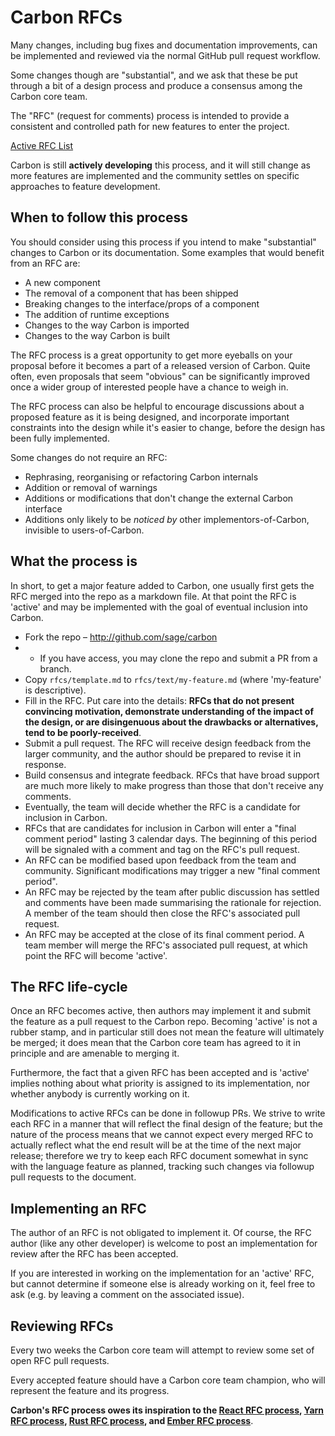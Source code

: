 # Carbon RFCs

Many changes, including bug fixes and documentation improvements, can be
implemented and reviewed via the normal GitHub pull request workflow.

Some changes though are "substantial", and we ask that these be put
through a bit of a design process and produce a consensus among the Carbon
core team.

The "RFC" (request for comments) process is intended to provide a
consistent and controlled path for new features to enter the project.

[Active RFC List](https://github.com/Sage/carbon/pulls?q=is%3Apr+is%3Aopen+label%3A%22RFC%22)

Carbon is still **actively developing** this process, and it will still change as
more features are implemented and the community settles on specific approaches
to feature development.

## When to follow this process

You should consider using this process if you intend to make "substantial"
changes to Carbon or its documentation. Some examples that would benefit
from an RFC are:

   - A new component
   - The removal of a component that has been shipped
   - Breaking changes to the interface/props of a component
   - The addition of runtime exceptions
   - Changes to the way Carbon is imported
   - Changes to the way Carbon is built

The RFC process is a great opportunity to get more eyeballs on your proposal
before it becomes a part of a released version of Carbon. Quite often, even
proposals that seem "obvious" can be significantly improved once a wider
group of interested people have a chance to weigh in.

The RFC process can also be helpful to encourage discussions about a proposed
feature as it is being designed, and incorporate important constraints into
the design while it's easier to change, before the design has been fully
implemented.

Some changes do not require an RFC:

  - Rephrasing, reorganising or refactoring Carbon internals
  - Addition or removal of warnings
  - Additions or modifications that don't change the external Carbon interface
  - Additions only likely to be _noticed by_ other implementors-of-Carbon,
  invisible to users-of-Carbon.

## What the process is

In short, to get a major feature added to Carbon, one usually first gets
the RFC merged into the repo as a markdown file. At that point the RFC
is 'active' and may be implemented with the goal of eventual inclusion
into Carbon.

* Fork the repo – http://github.com/sage/carbon
* * If you have access, you may clone the repo and submit a PR from a branch.
* Copy `rfcs/template.md` to `rfcs/text/my-feature.md` (where 'my-feature' is descriptive).
* Fill in the RFC. Put care into the details: **RFCs that do not
present convincing motivation, demonstrate understanding of the
impact of the design, or are disingenuous about the drawbacks or
alternatives, tend to be poorly-received**.
* Submit a pull request. The RFC will receive design
feedback from the larger community, and the author should be prepared
to revise it in response.
* Build consensus and integrate feedback. RFCs that have broad support
are much more likely to make progress than those that don't receive any
comments.
* Eventually, the team will decide whether the RFC is a candidate
for inclusion in Carbon.
* RFCs that are candidates for inclusion in Carbon will enter a "final comment
period" lasting 3 calendar days. The beginning of this period will be signaled with a
comment and tag on the RFC's pull request.
* An RFC can be modified based upon feedback from the team and community.
Significant modifications may trigger a new "final comment period".
* An RFC may be rejected by the team after public discussion has settled
and comments have been made summarising the rationale for rejection. A member of
the team should then close the RFC's associated pull request.
* An RFC may be accepted at the close of its final comment period. A team
member will merge the RFC's associated pull request, at which point the RFC will
become 'active'.

## The RFC life-cycle

Once an RFC becomes active, then authors may implement it and submit the
feature as a pull request to the Carbon repo. Becoming 'active' is not a rubber
stamp, and in particular still does not mean the feature will ultimately
be merged; it does mean that the Carbon core team has agreed to it in principle
and are amenable to merging it.

Furthermore, the fact that a given RFC has been accepted and is
'active' implies nothing about what priority is assigned to its
implementation, nor whether anybody is currently working on it.

Modifications to active RFCs can be done in followup PRs. We strive
to write each RFC in a manner that will reflect the final design of
the feature; but the nature of the process means that we cannot expect
every merged RFC to actually reflect what the end result will be at
the time of the next major release; therefore we try to keep each RFC
document somewhat in sync with the language feature as planned,
tracking such changes via followup pull requests to the document.

## Implementing an RFC

The author of an RFC is not obligated to implement it. Of course, the
RFC author (like any other developer) is welcome to post an
implementation for review after the RFC has been accepted.

If you are interested in working on the implementation for an 'active'
RFC, but cannot determine if someone else is already working on it,
feel free to ask (e.g. by leaving a comment on the associated issue).

## Reviewing RFCs

Every two weeks the Carbon core team will attempt to review some set of open RFC pull requests.

Every accepted feature should have a Carbon core team champion, who will represent the feature and its progress.

**Carbon's RFC process owes its inspiration to the [React RFC process], [Yarn RFC process], [Rust RFC process], and [Ember RFC process]**.

[React RFC process]: https://github.com/reactjs/rfcs
[Yarn RFC process]: https://github.com/yarnpkg/rfcs
[Rust RFC process]: https://github.com/rust-lang/rfcs
[Ember RFC process]: https://github.com/emberjs/rfcs
